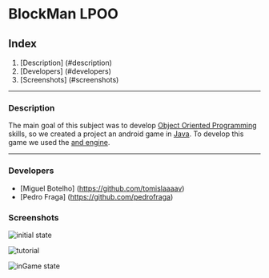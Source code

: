 # BlockMan LPOO

## Index

1. [Description] (#description)
2. [Developers] (#developers)
3. [Screenshots] (#screenshots)


***

### Description

The main goal of this subject was to develop [Object Oriented Programming](https://en.wikipedia.org/wiki/Object-oriented_programming) skills, so we created a project an android game in [Java](https://en.wikipedia.org/wiki/Java). To develop this game we used the [and engine](http://www.andengine.org/).

***

### Developers

* [Miguel Botelho] (https://github.com/tomislaaaav)
* [Pedro Fraga] (https://github.com/pedrofraga) 


### Screenshots

![initial state](https://raw.githubusercontent.com/pedrofraga/BlockMan-FEUP/master/readme/menu_inicial.gif)

![tutorial](https://github.com/pedrofraga/BlockMan-FEUP/blob/master/readme/tutorial.gif)

![inGame state](https://github.com/pedrofraga/BlockMan-FEUP/blob/master/readme/jogo.gif)

